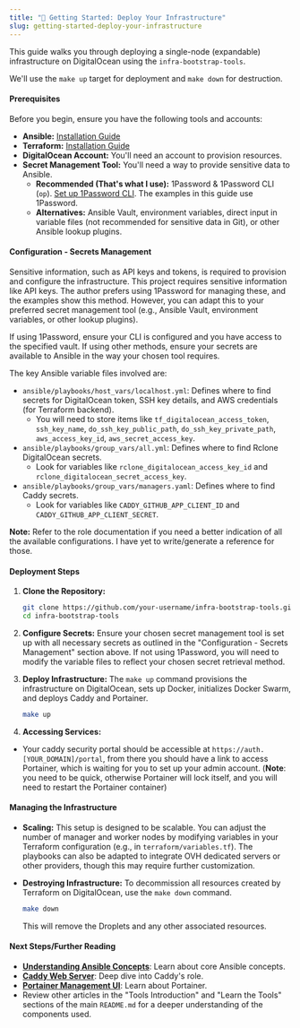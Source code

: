 ```yaml
---
title: "🚀 Getting Started: Deploy Your Infrastructure"
slug: getting-started-deploy-your-infrastructure
---
```


This guide walks you through deploying a single-node (expandable) infrastructure on DigitalOcean using the `infra-bootstrap-tools`.

We'll use the `make up` target for deployment and `make down` for destruction.

#### Prerequisites

Before you begin, ensure you have the following tools and accounts:

*   **Ansible:** [Installation Guide](https://docs.ansible.com/ansible/latest/installation_guide/intro_installation.html)
*   **Terraform:** [Installation Guide](https://learn.hashicorp.com/tutorials/terraform/install-cli)
*   **DigitalOcean Account:** You'll need an account to provision resources.
*   **Secret Management Tool:** You'll need a way to provide sensitive data to Ansible.
    *   **Recommended (That's what I use):** 1Password & 1Password CLI (`op`). [Set up 1Password CLI](https://developer.1password.com/docs/cli/get-started/). The examples in this guide use 1Password.
    *   **Alternatives:** Ansible Vault, environment variables, direct input in variable files (not recommended for sensitive data in Git), or other Ansible lookup plugins.

#### Configuration - Secrets Management

Sensitive information, such as API keys and tokens, is required to provision and configure the infrastructure. This project requires sensitive information like API keys. The author prefers using 1Password for managing these, and the examples show this method. However, you can adapt this to your preferred secret management tool (e.g., Ansible Vault, environment variables, or other lookup plugins).

If using 1Password, ensure your CLI is configured and you have access to the specified vault. If using other methods, ensure your secrets are available to Ansible in the way your chosen tool requires.

The key Ansible variable files involved are:

*   `ansible/playbooks/host_vars/localhost.yml`: Defines where to find secrets for DigitalOcean token, SSH key details, and AWS credentials (for Terraform backend).
    *   You will need to store items like `tf_digitalocean_access_token`, `ssh_key_name`, `do_ssh_key_public_path`, `do_ssh_key_private_path`, `aws_access_key_id`, `aws_secret_access_key`.
*   `ansible/playbooks/group_vars/all.yml`: Defines where to find Rclone DigitalOcean secrets.
    *   Look for variables like `rclone_digitalocean_access_key_id` and `rclone_digitalocean_secret_access_key`.
*   `ansible/playbooks/group_vars/managers.yaml`: Defines where to find Caddy secrets.
    *   Look for variables like `CADDY_GITHUB_APP_CLIENT_ID` and `CADDY_GITHUB_APP_CLIENT_SECRET`.

**Note:** Refer to the role documentation if you need a better indication of all the available configurations. I have yet to write/generate a reference for those.

#### Deployment Steps

1.  **Clone the Repository:**
    ```bash
    git clone https://github.com/your-username/infra-bootstrap-tools.git # Replace with the actual repository URL
    cd infra-bootstrap-tools
    ```

2.  **Configure Secrets:**
    Ensure your chosen secret management tool is set up with all necessary secrets as outlined in the "Configuration - Secrets Management" section above. If not using 1Password, you will need to modify the variable files to reflect your chosen secret retrieval method.

3.  **Deploy Infrastructure:**
    The `make up` command provisions the infrastructure on DigitalOcean, sets up Docker, initializes Docker Swarm, and deploys Caddy and Portainer.
    ```bash
    make up
    ```

4.  **Accessing Services:**
   * Your caddy security portal should be accessible at `https://auth.[YOUR_DOMAIN]/portal`, from there you should have a link to access Portainer, which is waiting for you to set up your admin account. (**Note**: you need to be quick, otherwise Portainer will lock itself, and you will need to restart the Portainer container)
    

#### Managing the Infrastructure

*   **Scaling:**
    This setup is designed to be scalable. You can adjust the number of manager and worker nodes by modifying variables in your Terraform configuration (e.g., in `terraform/variables.tf`). The playbooks can also be adapted to integrate OVH dedicated servers or other providers, though this may require further customization.

*   **Destroying Infrastructure:**
    To decommission all resources created by Terraform on DigitalOcean, use the `make down` command.
    ```bash
    make down
    ```
    This will remove the Droplets and any other associated resources.

#### Next Steps/Further Reading

*   **[Understanding Ansible Concepts](./b1.ansible_concepts.md)**: Learn about core Ansible concepts.
*   **[Caddy Web Server](./a1.caddy.md)**: Deep dive into Caddy's role.
*   **[Portainer Management UI](./a2.portainer.md)**: Learn about Portainer.
*   Review other articles in the "Tools Introduction" and "Learn the Tools" sections of the main `README.md` for a deeper understanding of the components used.
